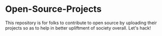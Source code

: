 # Open-Source-Projects
This repository is for folks to contribute to open source by uploading their projects so as to help in better upliftment of society overall.
Let's hack!
